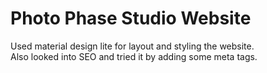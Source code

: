 # Photo Phase Studio Website  
Used material design lite for layout and styling the website.  
Also looked into SEO and tried it by adding some meta tags.
